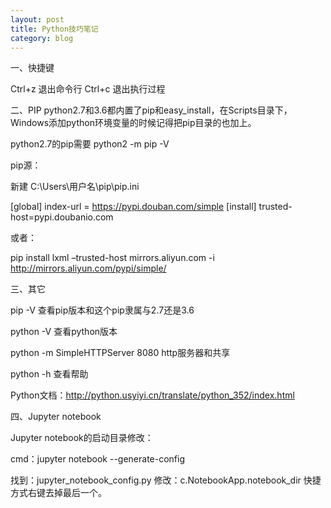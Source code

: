 ```yaml
---
layout: post
title: Python技巧笔记
category: blog
---
```


一、快捷键

Ctrl+z 退出命令行
Ctrl+c 退出执行过程

二、PIP
python2.7和3.6都内置了pip和easy_install，在Scripts目录下，Windows添加python环境变量的时候记得把pip目录的也加上。

python2.7的pip需要 python2 -m pip -V

pip源：

新建 C:\Users\用户名\pip\pip.ini

[global]
index-url = https://pypi.douban.com/simple
[install]
trusted-host=pypi.doubanio.com

或者：

pip install lxml –trusted-host mirrors.aliyun.com -i http://mirrors.aliyun.com/pypi/simple/

三、其它

pip -V 查看pip版本和这个pip隶属与2.7还是3.6

python -V 查看python版本

python -m SimpleHTTPServer 8080 http服务器和共享

python -h 查看帮助

Python文档：http://python.usyiyi.cn/translate/python_352/index.html

四、Jupyter notebook

Jupyter notebook的启动目录修改：

cmd：jupyter notebook --generate-config

找到：jupyter_notebook_config.py  修改：c.NotebookApp.notebook_dir 快捷方式右键去掉最后一个。